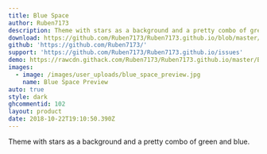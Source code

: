 ```yaml
---
title: Blue Space
author: Ruben7173
description: Theme with stars as a background and a pretty combo of green and blue.
download: https://github.com/Ruben7173/Ruben7173.github.io/blob/master/BetterDiscord-Themes/blue-space/blue-space.theme.css
github: 'https://github.com/Ruben7173/'
support: 'https://github.com/Ruben7173/Ruben7173.github.io/issues'
demo: https://rawcdn.githack.com/Ruben7173/Ruben7173.github.io/master/BetterDiscord-Themes/blue-space/code.css
images:
  - image: /images/user_uploads/blue_space_preview.jpg
    name: Blue Space Preview
auto: true
style: dark
ghcommentid: 102
layout: product
date: 2018-10-22T19:10:50.390Z
---
```

Theme with stars as a background and a pretty combo of green and blue.